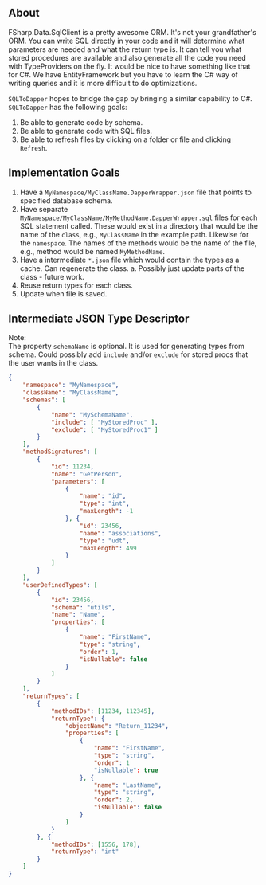 ﻿## About

FSharp.Data.SqlClient is a pretty awesome ORM. It's not your grandfather's ORM.
You can write SQL directly in your code and it will determine what parameters
are needed and what the return type is. It can tell you what stored procedures
are available and also generate all the code you need with TypeProviders on the
fly. It would be nice to have something like that for C#. We have
EntityFramework but you have to learn the C# way of writing queries and it is
more difficult to do optimizations.

`SQLToDapper` hopes to bridge the gap by bringing a similar capability to C#.
`SQLToDapper` has the following goals:

1. Be able to generate code by schema.
2. Be able to generate code with SQL files.
3. Be able to refresh files by clicking on a folder or file and clicking
   `Refresh`.

## Implementation Goals

1. Have a `MyNamespace/MyClassName.DapperWrapper.json` file that points to specified database schema.
2. Have separate `MyNamespace/MyClassName/MyMethodName.DapperWrapper.sql` files
   for each SQL statement called. These would exist in a directory that would be
   the name of the `class`, e.g., `MyClassName` in the example path. Likewise
   for the `namespace`. The names of the methods would be the name of the file,
   e.g., method would be named `MyMethodName`.
3. Have a intermediate `*.json` file which would contain the types as a cache. Can regenerate the class.
    a. Possibly just update parts of the class - future work.
4. Reuse return types for each class.
5. Update when file is saved.

## Intermediate JSON Type Descriptor

Note:  
    The property `schemaName` is optional. It is used for generating types
    from schema. Could possibly add `include` and/or `exclude` for stored procs
    that the user wants in the class.

```json
{
    "namespace": "MyNamespace",
    "className": "MyClassName",
    "schemas": [
        {
            "name": "MySchemaName",
            "include": [ "MyStoredProc" ],
            "exclude": [ "MyStoredProc1" ]
        }
    ],
    "methodSignatures": [
        {
            "id": 11234,
            "name": "GetPerson",
            "parameters": [
                {
                    "name": "id",
                    "type": "int",
                    "maxLength": -1
                }, {
                    "id": 23456,
                    "name": "associations",
                    "type": "udt",
                    "maxLength": 499
                }
            ]
        }
    ],
    "userDefinedTypes": [
        {
            "id": 23456,
            "schema": "utils",
            "name": "Name",
            "properties": [
                {
                    "name": "FirstName",
                    "type": "string",
                    "order": 1,
                    "isNullable": false
                }
            ]
        }
    ],
    "returnTypes": [
        {
            "methodIDs": [11234, 112345],
            "returnType": {
                "objectName": "Return_11234",
                "properties": [
                    {
                        "name": "FirstName",
                        "type": "string",
                        "order": 1
                        "isNullable": true
                    }, {
                        "name": "LastName",
                        "type": "string",
                        "order": 2,
                        "isNullable": false
                    }
                ]
            }
        }, {
            "methodIDs": [1556, 178],
            "returnType": "int"
        }
    ]
}
```



